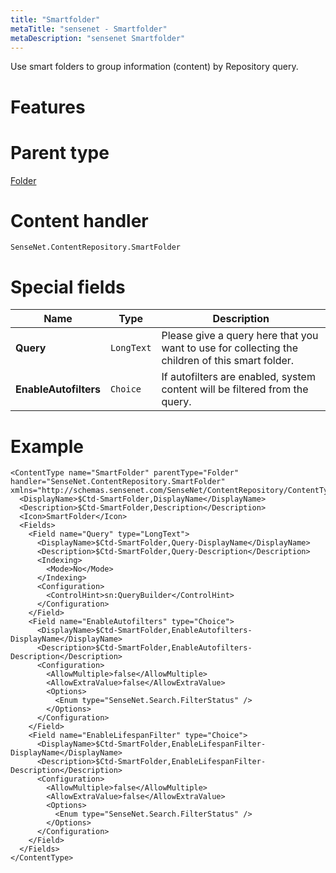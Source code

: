 ```yaml
---
title: "Smartfolder"
metaTitle: "sensenet - Smartfolder"
metaDescription: "sensenet Smartfolder"
---
```


Use smart folders to group information (content) by Repository query.

# Features

# Parent type

[Folder](/concepts/content-types/02-folder)

# Content handler

`SenseNet.ContentRepository.SmartFolder`

# Special fields

| Name                  | Type       | Description                                                                                     |
| --------------------- | ---------- | ----------------------------------------------------------------------------------------------- |
| **Query**             | `LongText` | Please give a query here that you want to use for collecting the children of this smart folder. |
| **EnableAutofilters** | `Choice`   | If autofilters are enabled, system content will be filtered from the query.                     |

# Example

```
<ContentType name="SmartFolder" parentType="Folder" handler="SenseNet.ContentRepository.SmartFolder" xmlns="http://schemas.sensenet.com/SenseNet/ContentRepository/ContentTypeDefinition">
  <DisplayName>$Ctd-SmartFolder,DisplayName</DisplayName>
  <Description>$Ctd-SmartFolder,Description</Description>
  <Icon>SmartFolder</Icon>
  <Fields>
    <Field name="Query" type="LongText">
      <DisplayName>$Ctd-SmartFolder,Query-DisplayName</DisplayName>
      <Description>$Ctd-SmartFolder,Query-Description</Description>
      <Indexing>
        <Mode>No</Mode>
      </Indexing>
      <Configuration>
        <ControlHint>sn:QueryBuilder</ControlHint>
      </Configuration>
    </Field>
    <Field name="EnableAutofilters" type="Choice">
      <DisplayName>$Ctd-SmartFolder,EnableAutofilters-DisplayName</DisplayName>
      <Description>$Ctd-SmartFolder,EnableAutofilters-Description</Description>
      <Configuration>
        <AllowMultiple>false</AllowMultiple>
        <AllowExtraValue>false</AllowExtraValue>
        <Options>
          <Enum type="SenseNet.Search.FilterStatus" />
        </Options>
      </Configuration>
    </Field>
    <Field name="EnableLifespanFilter" type="Choice">
      <DisplayName>$Ctd-SmartFolder,EnableLifespanFilter-DisplayName</DisplayName>
      <Description>$Ctd-SmartFolder,EnableLifespanFilter-Description</Description>
      <Configuration>
        <AllowMultiple>false</AllowMultiple>
        <AllowExtraValue>false</AllowExtraValue>
        <Options>
          <Enum type="SenseNet.Search.FilterStatus" />
        </Options>
      </Configuration>
    </Field>
  </Fields>
</ContentType>
```
